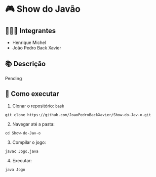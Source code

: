 # 🎮 Show do Javão

## 👨‍👩‍👧 Integrantes
- Henrique Michel
- João Pedro Back Xavier

## 📚 Descrição
Pending

## 🚀 Como executar
1. Clonar o repositório:
`bash`
```
git clone https://github.com/JoaoPedroBackXavier/Show-do-Jav-o.git
```
2. Navegar até a pasta:
```
cd Show-do-Jav-o
```
3. Compilar o jogo:
```
javac Jogo.java
```
4. Executar:
```
java Jogo
```
